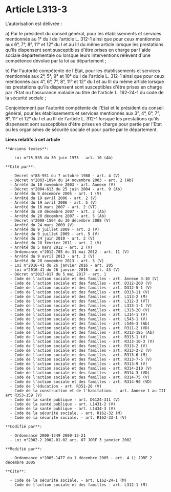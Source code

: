 # Article L313-3

L'autorisation est délivrée :

a) Par le président du conseil général, pour les établissements et services mentionnés au 1° du I de l'article L. 312-1 ainsi
que pour ceux mentionnés aux 6°, 7°, 8°, 11° et 12° du I et au III du même article lorsque les prestations qu'ils dispensent
sont susceptibles d'être prises en charge par l'aide sociale départementale ou lorsque leurs interventions relèvent d'une
compétence dévolue par la loi au département ;

b) Par l'autorité compétente de l'Etat, pour les établissements et services mentionnés aux 2°, 5°, 9° et 10° du I de
l'article L. 312-1 ainsi que pour ceux mentionnés aux 4°, 6°, 7°, 8°, 11° et 12° du I et au III du même article lorsque les
prestations qu'ils dispensent sont susceptibles d'être prises en charge par l'Etat ou l'assurance maladie au titre de
l'article L. 162-24-1 du code de la sécurité sociale ;

Conjointement par l'autorité compétente de l'Etat et le président du conseil général, pour les établissements et services
mentionnés aux 3°, 4°, 6°, 7°, 8°, 11° et 12° du I et au III de l'article L. 312-1 lorsque les prestations qu'ils dispensent
sont susceptibles d'être prises en charge pour partie par l'Etat ou les organismes de sécurité sociale et pour partie par le
département.

**Liens relatifs à cet article**

	**Anciens textes**:

	  - Loi n°75-535 du 30 juin 1975 - art. 10 (Ab)

	**Cité par**:

	  - Décret n°88-951 du 7 octobre 1988 - art. 4 (V)
	  - Décret n°2003-1094 du 14 novembre 2003 - art. 2 (Ab)
	  - Arrêté du 10 novembre 2003 - art. Annexe (V)
	  - Décret n°2004-613 du 25 juin 2004 - art. 9 (Ab)
	  - Arrêté du 9 décembre 2005 - art. 1 (V)
	  - Arrêté du 19 avril 2006 - art. 2 (V)
	  - Arrêté du 19 avril 2006 - art. 5 (V)
	  - Arrêté du 16 mars 2007 - art. 2 (VT)
	  - Arrêté du 20 décembre 2007 - art. 2 (Ab)
	  - Arrêté du 20 décembre 2007 - art. 5 (Ab)
	  - Décret n°2008-1504 du 30 décembre 2008 (V)
	  - Arrêté du 24 mars 2009 (V)
	  - Arrêté du 9 juillet 2009 - art. 2 (V)
	  - Arrêté du 9 juillet 2009 - art. 5 (V)
	  - Arrêté du 24 juin 2010 - art. 2 (V)
	  - Arrêté du 28 février 2011 - art. 2 (V)
	  - Arrêté du 5 mars 2012 - art. 2 (V)
	  - Ordonnance n°2012-785 du 31 mai 2012 - art. 11 (V)
	  - Arrêté du 9 avril 2013 - art. 2 (V)
	  - Arrêté du 28 novembre 2013 - art. 5 (V)
	  - Loi n°2016-41 du 26 janvier 2016 - art. 205
	  - Loi n°2016-41 du 26 janvier 2016 - art. 43 (V)
	  - Décret n°2017-817 du 5 mai 2017 - art. 1
	  - Code de l'action sociale et des familles - art. Annexe 3-10 (V)
	  - Code de l'action sociale et des familles - art. D312-200 (V)
	  - Code de l'action sociale et des familles - art. D312-5-1 (V)
	  - Code de l'action sociale et des familles - art. D313-11 (V)
	  - Code de l'action sociale et des familles - art. L113-2 (M)
	  - Code de l'action sociale et des familles - art. L312-3 (VT)
	  - Code de l'action sociale et des familles - art. L313-1-1 (V)
	  - Code de l'action sociale et des familles - art. L313-20 (V)
	  - Code de l'action sociale et des familles - art. L314-1 (V)
	  - Code de l'action sociale et des familles - art. L543-1 (V)
	  - Code de l'action sociale et des familles - art. L546-3 (Ab)
	  - Code de l'action sociale et des familles - art. R311-2 (VD)
	  - Code de l'action sociale et des familles - art. R312-185 (Ab)
	  - Code de l'action sociale et des familles - art. R313-1 (V)
	  - Code de l'action sociale et des familles - art. R313-10-3 (V)
	  - Code de l'action sociale et des familles - art. R313-2 (V)
	  - Code de l'action sociale et des familles - art. R313-2-2 (V)
	  - Code de l'action sociale et des familles - art. R313-6 (M)
	  - Code de l'action sociale et des familles - art. R313-7-5 (V)
	  - Code de l'action sociale et des familles - art. R313-9 (V)
	  - Code de l'action sociale et des familles - art. R314-210 (V)
	  - Code de l'action sociale et des familles - art. R314-3 (VD)
	  - Code de l'action sociale et des familles - art. R314-75 (V)
	  - Code de l'action sociale et des familles - art. R314-90 (VD)
	  - Code de l'éducation - art. R351-26 (V)
	  - Code de la construction et de l'habitation. - art. Annexe 1 au III art R353-159 (V)
	  - Code de la santé publique - art. D6124-311 (V)
	  - Code de la santé publique - art. L1431-2 (V)
	  - Code de la santé publique - art. L1434-3 (V)
	  - Code de la sécurité sociale. - art. R162-32 (M)
	  - Code de la sécurité sociale. - art. R162-33-1 (V)

	**Codifié par**:

	  - Ordonnance 2000-1249 2000-12-21
	  - Loi n°2002-2 2002-01-02 art. 87 JORF 3 janvier 2002

	**Modifié par**:

	  - Ordonnance n°2005-1477 du 1 décembre 2005 - art. 4 () JORF 2 décembre 2005

	**Cite**:

	  - Code de la sécurité sociale. - art. L162-24-1 (M)
	  - Code de l'action sociale et des familles - art. L312-1 (M)
